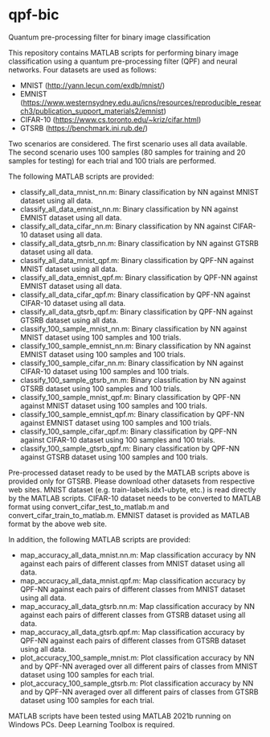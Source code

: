 # qpf-bic
Quantum pre-processing filter for binary image classification

This repository contains MATLAB scripts for performing binary image classification using a quantum pre-processing filter (QPF) and neural networks.  Four datasets are used as follows:

- MNIST (http://yann.lecun.com/exdb/mnist/)
- EMNIST (https://www.westernsydney.edu.au/icns/resources/reproducible_research3/publication_support_materials2/emnist)
- CIFAR-10 (https://www.cs.toronto.edu/~kriz/cifar.html)
- GTSRB (https://benchmark.ini.rub.de/)

Two scenarios are considered.  The first scenario uses all data available.  The second scenario uses 100 samples (80 samples for training and 20 samples for testing) for each trial and 100 trials are performed.

The following MATLAB scripts are provided:

- classify_all_data_mnist_nn.m: Binary classification by NN against MNIST dataset using all data.
- classify_all_data_emnist_nn.m: Binary classification by NN against EMNIST dataset using all data.
- classify_all_data_cifar_nn.m: Binary classification by NN against CIFAR-10 dataset using all data.
- classify_all_data_gtsrb_nn.m: Binary classification by NN against GTSRB dataset using all data.
- classify_all_data_mnist_qpf.m: Binary classification by QPF-NN against MNIST dataset using all data.
- classify_all_data_emnist_qpf.m: Binary classification by QPF-NN against EMNIST dataset using all data.
- classify_all_data_cifar_qpf.m: Binary classification by QPF-NN against CIFAR-10 dataset using all data.
- classify_all_data_gtsrb_qpf.m: Binary classification by QPF-NN against GTSRB dataset using all data.
- classify_100_sample_mnist_nn.m: Binary classification by NN against MNIST dataset using 100 samples and 100 trials.
- classify_100_sample_emnist_nn.m: Binary classification by NN against EMNIST dataset using 100 samples and 100 trials.
- classify_100_sample_cifar_nn.m: Binary classification by NN against CIFAR-10 dataset using 100 samples and 100 trials.
- classify_100_sample_gtsrb_nn.m: Binary classification by NN against GTSRB dataset using 100 samples and 100 trials.
- classify_100_sample_mnist_qpf.m: Binary classification by QPF-NN against MNIST dataset using 100 samples and 100 trials.
- classify_100_sample_emnist_qpf.m: Binary classification by QPF-NN against EMNIST dataset using 100 samples and 100 trials.
- classify_100_sample_cifar_qpf.m: Binary classification by QPF-NN against CIFAR-10 dataset using 100 samples and 100 trials.
- classify_100_sample_gtsrb_qpf.m: Binary classification by QPF-NN against GTSRB dataset using 100 samples and 100 trials.

Pre-processed dataset ready to be used by the MATLAB scripts above is provided only for GTSRB.  Please download other datasets from respective web sites.  MNIST dataset (e.g. train-labels.idx1-ubyte, etc.) is read directly by the MATLAB scripts.  CIFAR-10 dataset needs to be converted to MATLAB format using convert_cifar_test_to_matlab.m and convert_cifar_train_to_matlab.m.  EMNIST dataset is provided as MATLAB format by the above web site.

In addition, the following MATLAB scripts are provided:

- map_accuracy_all_data_mnist.nn.m: Map classification accuracy by NN against each pairs of different classes from MNIST dataset using all data.
- map_accuracy_all_data_mnist.qpf.m: Map classification accuracy by QPF-NN against each pairs of different classes from MNIST dataset using all data.
- map_accuracy_all_data_gtsrb.nn.m: Map classification accuracy by NN against each pairs of different classes from GTSRB dataset using all data.
- map_accuracy_all_data_gtsrb.qpf.m: Map classification accuracy by QPF-NN against each pairs of different classes from GTSRB dataset using all data.
- plot_accuracy_100_sample_mnist.m: Plot classification accuracy by NN and by QPF-NN averaged over all different pairs of classes from MNIST dataset using 100 samples for each trial.
- plot_accuracy_100_sample_gtsrb.m: Plot classification accuracy by NN and by QPF-NN averaged over all different pairs of classes from GTSRB dataset using 100 samples for each trial.

MATLAB scripts have been tested using MATLAB 2021b running on Windows PCs.  Deep Learning Toolbox is required.
